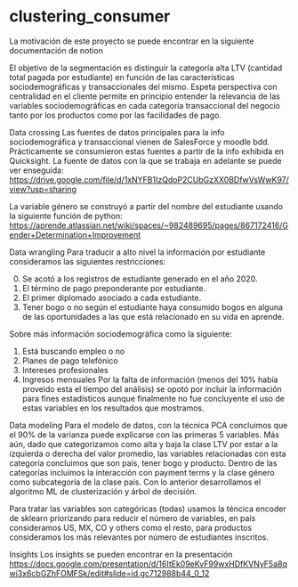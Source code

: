 # clustering_consumer

La motivación de este proyecto se puede encontrar en la siguiente documentación de notion

El objetivo de la segmentación es distinguir la categoría alta LTV (cantidad total pagada por estudiante) en función de las características sociodemográficas y transaccionales del mismo. Espeta perspectiva con centralidad en el cliente permite en principio entender la relevancia de las variables sociodemográficas en cada categoría transaccional del negocio tanto por los productos como por las facilidades de pago.


Data crossing
Las fuentes de datos principales para la info sociodemográfica y transaccional vienen de SalesForce y moodle bdd. Prácticamente se consumieron estas fuentes a partir de la info exhibida en Quicksight. La fuente de datos con la que se trabaja en adelante se puede ver enseguida: https://drive.google.com/file/d/1xNYFB1IzQdoP2CUbGzXX0BDfwVsWwK97/view?usp=sharing

La variable género se construyó a partir del nombre del estudiante usando la siguiente función de python: https://aprende.atlassian.net/wiki/spaces/~982489695/pages/867172416/Gender+Determination+Improvement

Data wrangling
Para traducir a alto nivel la información por estudiante consideramos las siguientes restricciones:

0. Se acotó a los registros de estudiante generado en el año 2020. 
1. El término de pago preponderante por estudiante.
2. El primer diplomado asociado a cada estudiante.
3. Tener bogo o no según el estudiante haya consumido bogos en alguna de las oportunidades a las que está relacionado en su vida en aprende.

Sobre más información sociodemográfica como la siguiente:
1. Está buscando empleo o no
2. Planes de pago telefónico
3. Intereses profesionales
4. Ingresos mensuales
Por la falta de información (menos del 10% había proveido esta el tiempo del análisis) se opotó por incluir la información para fines estadísticos aunque finalmente no fue concluyente el uso de estas variables en los resultados que mostramos.

Data modeling
Para el modelo de datos, con la técnica PCA concluimos que el 90% de la varianza puede explicarse con las primeras 5 variables. Más aún, dado que categorizamos como alta y baja la clase LTV por estar a la izquierda o derecha del valor promedio, las variables relacionadas con esta categoría concluimos que son país, tener bogo y producto. Dentro de las categorías incluímos la interacción con payment terms y la clase género como subcategoría de la clase país. 
Con lo anterior desarrollamos el algoritmo ML de clusterización y árbol de decisión. 

Para tratar las variables son categóricas (todas) usamos la téncica encoder de sklearn priorizando para reducir el número de variables, en país consideramos US, MX, CO y others como el resto, para productos consideramos los más relevantes por número de estudiantes inscritos.

Insights
Los insights se pueden encontrar en la presentación https://docs.google.com/presentation/d/16ItEk09eKvF99wxHDfKVNyF5a8qwi3x6cbGZhFOMFSk/edit#slide=id.gc712988b44_0_12
